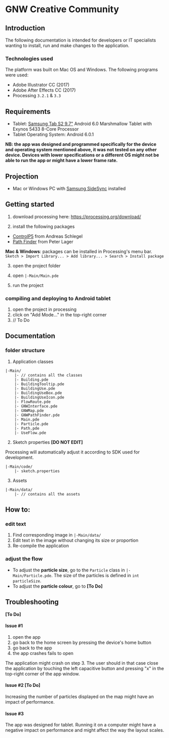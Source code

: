 GNW Creative Community
========================

## Introduction
The following documentation is intended for developers or IT specialists wanting to install, run and make changes to the application.

### Technologies used
The platform was built on Mac OS and Windows. The following programs were used:
- Adobe Illustrator CC (2017)
- Adobe After Effects CC (2017)
- Processing `3.2.1` & `3.3`

## Requirements

- Tablet: [Samsung Tab S2 9.7"](http://www.samsung.com/ca/tablets/galaxy-tab-s2-9-7-t810/) Android 6.0 Marshmallow Tablet with Exynos 5433 8-Core Processor
- Tablet Operating System: Android 6.0.1

**NB: the app was designed and programmed specifically for the device and operating system mentioned above, it was not tested on any other device. Devices with lower specifications or a different OS might not be able to run the app or might have a lower frame rate.**

## Projection
- Mac or Windows PC with [Samsung SideSync](http://www.samsung.com/us/sidesync/) installed

## Getting started

1. download processing here: https://processing.org/download/

2. install the following packages

- [ControlP5](http://www.sojamo.de/libraries/controlP5/) from Andreas Schlegel
- [Path Finder](http://www.lagers.org.uk/pfind/index.html) from Peter Lager

**Mac & Windows**: packages can be installed in Processing's menu bar.
`Sketch > Import Library... > Add library... > Search > Install package`

3. open the project folder

4. open `|-Main/Main.pde`

5. run the project

### compiling and deploying to Android tablet

1. open the project in processing
2. click on "Add Mode..." in the top-right corner
3. // To Do

## Documentation

### folder structure
1. Application classes

```
|-Main/
    |- // contains all the classes
    |- Building.pde
    |- BuildingTooltip.pde
    |- BuildingUse.pde
    |- BuildingUseBox.pde
    |- BuildingUseIcon.pde
    |- FlowRoute.pde
    |- GNWInterface.pde
    |- GNWMap.pde
    |- GNWPathFinder.pde
    |- Main.pde
    |- Particle.pde
    |- Path.pde
    |- UseFlow.pde
```

2. Sketch properties **[DO NOT EDIT]**

Processing will automatically adjust it according to SDK used for development.

```
|-Main/code/
    |- sketch.properties
```

3. Assets

```
|-Main/data/
    |- // contains all the assets
```

## How to:

### edit text

1. Find corresponding image in `|-Main/data/`
2. Edit text in the image without changing its size or proportion
3. Re-compile the application

### adjust the flow

- To adjust the **particle size**, go to the `Particle` class in `|-Main/Particle.pde`.
The size of the particles is defined in `int particleSize`.
- To adjust the **particle colour**, go to **[To Do]**

## Troubleshooting

**[To Do]**

#### Issue #1
1. open the app
2. go back to the home screen by pressing the device's home button
3. go back to the app
4. the app crashes fails to open

The application might crash on step 3. The user should in that case close the application by touching the left capacitive button and pressing "x" in the top-right corner of the app window.

#### Issue #2 **[To Do]**
Increasing the number of particles displayed on the map might have an impact of performance.

#### Issue #3
The app was designed for tablet. Running it on a computer might have a negative impact on performance and might affect the way the layout scales.
